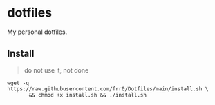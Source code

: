 # dotfiles

My personal dotfiles.

## Install

> do not use it, not done

```
wget -q https://raw.githubusercontent.com/frr0/Dotfiles/main/install.sh \
       && chmod +x install.sh && ./install.sh
```
